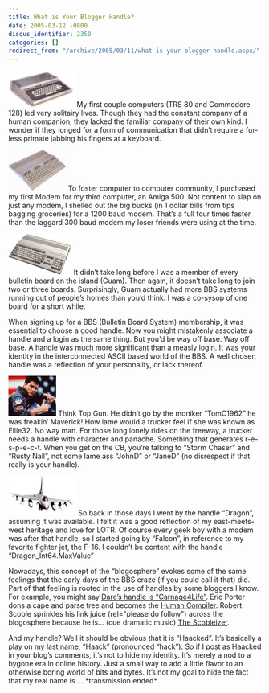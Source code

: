 ```yaml
---
title: What is Your Blogger Handle?
date: 2005-03-12 -0800
disqus_identifier: 2350
categories: []
redirect_from: "/archive/2005/03/11/what-is-your-blogger-handle.aspx/"
---
```


![TRS 80](/images/Trs80.jpg) My first couple computers (TRS 80 and
Commodore 128) led very solitairy lives. Though they had the constant
company of a human companion, they lacked the familiar company of their
own kind. I wonder if they longed for a form of communication that
didn’t require a fur-less primate jabbing his fingers at a keyboard.

![Commodore 128](/images/Commodore128.jpg) To foster computer to
computer community, I purchased my first Modem for my third computer, an
Amiga 500. Not content to slap on just any modem, I shelled out the big
bucks (in 1 dollar bills from tips bagging groceries) for a 1200 baud
modem. That’s a full four times faster than the laggard 300 baud modem
my loser friends were using at the time.

![Amiga 500](/images/Amiga500.jpg) It didn’t take long before I was a
member of every bulletin board on the island (Guam). Then again, it
doesn’t take long to join two or three boards. Surprisingly, Guam
actually had more BBS systems running out of people’s homes than you’d
think. I was a co-sysop of one board for a short while.

When signing up for a BBS (Bulletin Board System) membership, it was
essential to choose a good handle. Now you might mistakenly associate a
handle and a login as the same thing. But you’d be way off base. Way off
base. A handle was much more significant than a measly login. It was
your identity in the interconnected ASCII based world of the BBS. A well
chosen handle was a reflection of your personality, or lack thereof.

![Maverick](/images/Maverick.jpg) Think Top Gun. He didn’t go by the
moniker “TomC1962” he was freakin’ Maverick! How lame would a trucker
feel if she was known as Ellie32. No way man. For those long lonely
rides on the freeway, a trucker needs a handle with character and
panache. Something that generates r-e-s-p-e-c-t. When you get on the CB,
you’re talking to “Storm Chaser” and “Rusty Nail”, not some lame ass
“JohnD” or “JaneD” (no disrespect if that really is your handle).

![F-16](/images/F16.jpg) So back in those days I went by the handle
“Dragon”, assuming it was available. I felt it was a good reflection of
my east-meets-west heritage and love for LOTR. Of course every geek boy
with a modem was after that handle, so I started going by “Falcon”, in
reference to my favorite fighter jet, the F-16. I couldn’t be content
with the handle “Dragon\_Int64.MaxValue”

Nowadays, this concept of the “blogosphere” evokes some of the same
feelings that the early days of the BBS craze (if you could call it
that) did. Part of that feeling is rooted in the use of handles by some
bloggers I know. For example, you might say [Dare’s handle is
“Carnage4Life”](http://www.25hoursaday.com/weblog/). Eric Porter dons a
cape and parse tree and becomes the [Human
Compiler](http://weblogs.asp.net/eporter/). Robert Scoble sprinkles his
link juice (rel="please do follow") across the blogosphere because he
is... (cue dramatic music) [The
Scobleizer](http://www.scobleizer.com/linkblog/).

And my handle? Well it should be obvious that it is “Haacked”. It’s
basically a play on my last name, “Haack” (pronounced “hack”). So if I
post as Haacked in your blog’s comments, it’s not to hide my identity.
It’s merely a nod to a bygone era in online history. Just a small way to
add a little flavor to an otherwise boring world of bits and bytes. It’s
not my goal to hide the fact that my real name is ... \*transmission
ended\*

